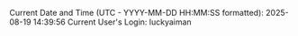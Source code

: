 Current Date and Time (UTC - YYYY-MM-DD HH:MM:SS formatted): 2025-08-19 14:39:56
Current User's Login: luckyaiman
